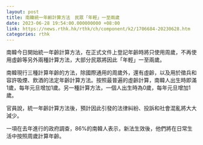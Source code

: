 ```yaml
---
layout: post
title: 南韓統一年齡計算方法　民眾「年輕」一至兩歲
date: 2023-06-28 19:54:00.000000000 +08:00
link: https://news.rthk.hk/rthk/ch/component/k2/1706684-20230628.htm
categories: rthk
---
```


南韓今日開始統一年齡計算方法，在正式文件上登記年齡時將只使用周歲，不再使用虛齡等另外兩種計算方法，大部分民眾將因此「年輕」一至兩歲。

南韓現行三種計算年齡的方法，除國際通用的周歲外，還有虛齡，以及用於徵兵和容許吸煙、飲酒的法定年齡計算方法。按照最普遍的虛齡計算，南韓人出生時即滿1歲，每年元旦增加1歲。另一種計算方法，一個人出生時為0歲，每年元旦增加1歲。

官員說，統一年齡計算方法後，預計因此引發的法律糾紛、投訴和社會混亂將大大減少。

一項在去年進行的政府調查，86%的南韓人表示，新法生效後，他們將在日常生活中按照周歲計算年齡。
